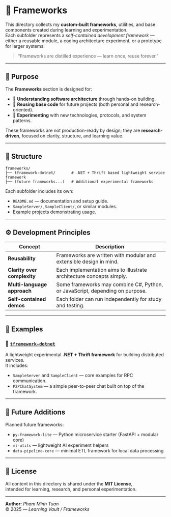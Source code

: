 # 🧱 Frameworks

This directory collects my **custom-built frameworks**, utilities, and base components created during learning and experimentation.  
Each subfolder represents a *self-contained development framework* — either a reusable module, a coding architecture experiment, or a prototype for larger systems.

> “Frameworks are distilled experience — learn once, reuse forever.”

---

## 🧩 Purpose

The **Frameworks** section is designed for:
- 🧠 **Understanding software architecture** through hands-on building.
- 🧰 **Reusing base code** for future projects (both personal and research-oriented).
- 🧪 **Experimenting** with new technologies, protocols, and system patterns.

These frameworks are not production-ready by design; they are **research-driven**, focused on clarity, structure, and learning value.

---

## 📂 Structure

```text
frameworks/
├── tframework-dotnet/       # .NET + Thrift based lightweight service framework
├── (future frameworks...)   # Additional experimental frameworks
```

Each subfolder includes its own:
- `README.md` — documentation and setup guide.
- `SampleServer/`, `SampleClient/`, or similar modules.
- Example projects demonstrating usage.

---

## ⚙️ Development Principles

| Concept | Description |
|----------|-------------|
| **Reusability** | Frameworks are written with modular and extensible design in mind. |
| **Clarity over complexity** | Each implementation aims to illustrate architecture concepts simply. |
| **Multi-language approach** | Some frameworks may combine C#, Python, or JavaScript, depending on purpose. |
| **Self-contained demos** | Each folder can run independently for study and testing. |

---

## 🚀 Examples

### 🔹 [`tframework-dotnet`](tframework-dotnet/)
A lightweight experimental **.NET + Thrift framework** for building distributed services.  
It includes:
- `SampleServer` and `SampleClient` — core examples for RPC communication.
- `P2PChatSystem` — a simple peer-to-peer chat built on top of the framework.

---

## 🧭 Future Additions

Planned future frameworks:
- `py-framework-lite` — Python microservice starter (FastAPI + modular core)
- `ml-utils` — lightweight AI experiment helpers
- `data-pipeline-core` — minimal ETL framework for local data processing

---

## 📜 License

All content in this directory is shared under the **MIT License**,  
intended for learning, research, and personal experimentation.

---

**Author:** *Pham Minh Tuan*  
© 2025 — *Learning Vault / Frameworks*
